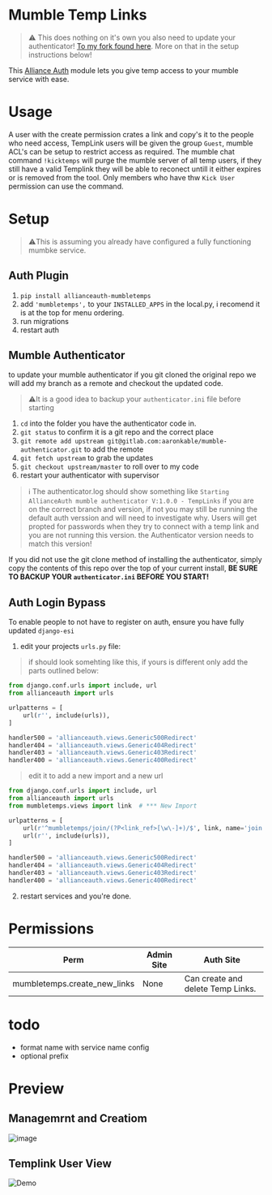 # Mumble Temp Links

> ⚠️ This does nothing on it's own you also need to update your authenticator! [To my fork found here](https://gitlab.com/aaronkable/mumble-authenticator). More on that in the setup instructions below!

This [Alliance Auth](https://gitlab.com/allianceauth/allianceauth) module lets you give temp access to your mumble service with ease.

# Usage
A user with the create permission crates a link and copy's it to the people who need access,
TempLink users will be given the group `Guest`, mumble ACL's can be setup to restrict access as required.
The mumble chat command `!kicktemps` will purge the mumble server of all temp users, if they still have a valid Templink they will be able to reconect untill it either expires or is removed from the tool. Only members who have thw `Kick User` permission can use the command.

# Setup
> ⚠️This is assuming you already have configured a fully functioning mumbke service.
## Auth Plugin
1. `pip install allianceauth-mumbletemps`
2. add `'mumbletemps',` to your `INSTALLED_APPS` in the local.py, i recomend it is at the top for menu ordering.
3. run migrations
4. restart auth

## Mumble Authenticator
to update your mumble authenticator if you git cloned the original repo we will add my branch as a remote and checkout the updated code.
> ⚠️It is a good idea to backup your `authenticator.ini` file before starting
1. `cd` into the folder you have the authenticator code in.
2. `git status` to confirm it is a git repo and the correct place
3. `git remote add upstream git@gitlab.com:aaronkable/mumble-authenticator.git` to add the remote
4. `git fetch upstream` to grab the updates
5. `git checkout upstream/master` to roll over to my code
6. restart your authenticator with supervisor
> ℹ️ The authenticator.log should show something like 
> `Starting AllianceAuth mumble authenticator V:1.0.0 - TempLinks` 
> if you are on the correct branch and version, if not you may still be running the default auth verssion and will need to investigate why. Users will get propted for passwords when they try to connect with a temp link and you are not running this version. the Authenticator version needs to match this version!

If you did not use the git clone method of installing the authenticator, simply copy the contents of this repo over the top of your current install, **BE SURE TO BACKUP YOUR `authenticator.ini` BEFORE YOU START!**

## Auth Login Bypass
To enable people to not have to register on auth, ensure you have fully updated `django-esi`
1. edit your projects `urls.py` file:

> if should look somehting like this, if yours is different only add the parts outlined below:
```python
from django.conf.urls import include, url
from allianceauth import urls

urlpatterns = [ 
    url(r'', include(urls)),
]

handler500 = 'allianceauth.views.Generic500Redirect'
handler404 = 'allianceauth.views.Generic404Redirect'
handler403 = 'allianceauth.views.Generic403Redirect'
handler400 = 'allianceauth.views.Generic400Redirect' 
```
> edit it to add a new import and a new url
```python
from django.conf.urls import include, url
from allianceauth import urls
from mumbletemps.views import link  # *** New Import 

urlpatterns = [
    url(r'^mumbletemps/join/(?P<link_ref>[\w\-]+)/$', link, name='join'),  # *** New URL override BEFORE THE MAIN IMPORT
    url(r'', include(urls)),
]

handler500 = 'allianceauth.views.Generic500Redirect' 
handler404 = 'allianceauth.views.Generic404Redirect'
handler403 = 'allianceauth.views.Generic403Redirect'
handler400 = 'allianceauth.views.Generic400Redirect' 
```
2. restart services and you're done.

# Permissions
Perm | Admin Site	 | Auth Site 
 --- | --- | --- 
mumbletemps.create_new_links | None | Can create and delete Temp Links.

# todo
* format name with service name config
* optional prefix

# Preview
## Managemrnt and Creatiom
![image](https://i.imgur.com/Jl2ihH2.png)
## Templink User View
![Demo](https://i.imgur.com/zLC9ZPu.png)

